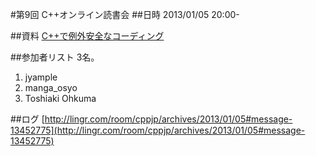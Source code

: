 #第9回 C++オンライン読書会
##日時
2013/01/05 20:00-


##資料
[C++で例外安全なコーディング](/cppnow/2012.md#exception-safe-coding)


##参加者リスト
3名。

1. jyample
2. manga_osyo
3. Toshiaki Ohkuma


##ログ
[http://lingr.com/room/cppjp/archives/2013/01/05#message-13452775](http://lingr.com/room/cppjp/archives/2013/01/05#message-13452775)


